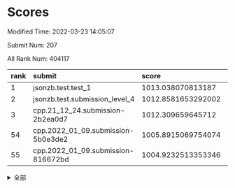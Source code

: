 # Scores

Modified Time: 2022-03-23 14:05:07

Submit Num: 207

All Rank Num: 404117

| rank |               submit               |       score        |       sigma        | pk_num |
| :--- | :--------------------------------- | :----------------- | :----------------- | :----- |
| 1    | jsonzb.test.test_1                 | 1013.038070813187  | 0.8239779491848418 | 7809   |
| 2    | jsonzb.test.submission_level_4     | 1012.8581653292002 | 0.8002460178744245 | 7807   |
| 3    | cpp.21_12_24.submission-2b2ea0d7   | 1012.309659645712  | 0.7724836042776376 | 7811   |
| 54   | cpp.2022_01_09.submission-5b0e3de2 | 1005.8915069754074 | 0.7220155797368599 | 7808   |
| 55   | cpp.2022_01_09.submission-816672bd | 1004.9232513353346 | 0.7261745796717581 | 7812   |


<details>
<summary>全部</summary>

| rank |                 submit                 |       score        |       sigma        | pk_num |
| :--- | :------------------------------------- | :----------------- | :----------------- | :----- |
| 1    | jsonzb.test.test_1                     | 1013.038070813187  | 0.8239779491848418 | 7809   |
| 2    | jsonzb.test.submission_level_4         | 1012.8581653292002 | 0.8002460178744245 | 7807   |
| 3    | cpp.21_12_24.submission-2b2ea0d7       | 1012.309659645712  | 0.7724836042776376 | 7811   |
| 4    | gobigger.level_3.submission_level_3_0  | 1012.0609765048205 | 0.7737319535405923 | 7812   |
| 5    | gobigger.level_3.submission_level_3_15 | 1011.7098492440255 | 0.7796825230533443 | 7808   |
| 6    | gobigger.level_3.submission_level_3_25 | 1011.6015900459789 | 0.7676207588139264 | 7811   |
| 7    | gobigger.level_3.submission_level_3_30 | 1011.1013606880572 | 0.7561761424941141 | 7811   |
| 8    | gobigger.level_3.submission_level_3_36 | 1010.9379305488127 | 0.7619408198157418 | 7806   |
| 9    | gobigger.level_3.submission_level_3_4  | 1010.9027005936061 | 0.7670618680578706 | 7810   |
| 10   | gobigger.level_3.submission_level_3_9  | 1010.8885825285765 | 0.7894707249486299 | 7807   |
| 11   | gobigger.level_3.submission_level_3_43 | 1010.8192142027696 | 0.8001924527851536 | 7806   |
| 12   | gobigger.level_3.submission_level_3_28 | 1010.7716544385021 | 0.7476105316067796 | 7810   |
| 13   | gobigger.level_3.submission_level_3_29 | 1010.752295764703  | 0.7682691131984031 | 7810   |
| 14   | gobigger.level_3.submission_level_3_22 | 1010.7369093738365 | 0.7485853005254421 | 7813   |
| 15   | gobigger.level_3.submission_level_3_6  | 1010.7144269225585 | 0.7523423927691928 | 7807   |
| 16   | gobigger.level_3.submission_level_3_27 | 1010.6594868473524 | 0.75312237958593   | 7808   |
| 17   | gobigger.level_3.submission_level_3_38 | 1010.6241109284696 | 0.7618555716523729 | 7814   |
| 18   | gobigger.level_3.submission_level_3_47 | 1010.5772673885089 | 0.7516402712348617 | 7811   |
| 19   | gobigger.level_3.submission_level_3_21 | 1010.4690643960649 | 0.7431900020030467 | 7810   |
| 20   | gobigger.level_3.submission_level_3_49 | 1010.4484181390559 | 0.7530855120393385 | 7805   |
| 21   | gobigger.level_3.submission_level_3_33 | 1010.4081493578643 | 0.7766318102207976 | 7812   |
| 22   | gobigger.level_3.submission_level_3_40 | 1010.3403073637745 | 0.7628033139269935 | 7812   |
| 23   | gobigger.level_3.submission_level_3_19 | 1010.2963116524884 | 0.7664644953177555 | 7802   |
| 24   | gobigger.level_3.submission_level_3_16 | 1010.2005842694657 | 0.7623687828251822 | 7802   |
| 25   | gobigger.level_3.submission_level_3_41 | 1010.1220967328113 | 0.7468433022139963 | 7804   |
| 26   | gobigger.level_3.submission_level_3_12 | 1010.1205965769743 | 0.7668285687750597 | 7809   |
| 27   | gobigger.level_3.submission_level_3_11 | 1009.9622288873137 | 0.7796833067614365 | 7808   |
| 28   | gobigger.level_3.submission_level_3_24 | 1009.9579710310265 | 0.7618700588458297 | 7810   |
| 29   | gobigger.level_3.submission_level_3_42 | 1009.8956061077364 | 0.7649071953991535 | 7803   |
| 30   | gobigger.level_3.submission_level_3_23 | 1009.8695256776186 | 0.7658826802961437 | 7814   |
| 31   | gobigger.level_3.submission_level_3_26 | 1009.7554752749782 | 0.7442049444041017 | 7811   |
| 32   | gobigger.level_3.submission_level_3_2  | 1009.686116281565  | 0.7335459050738056 | 7806   |
| 33   | gobigger.level_3.submission_level_3_1  | 1009.6765865221438 | 0.7539133389641618 | 7808   |
| 34   | gobigger.level_3.submission_level_3_39 | 1009.649490149911  | 0.7759527660490361 | 7812   |
| 35   | gobigger.level_3.submission_level_3_10 | 1009.6328809939153 | 0.7411312828037553 | 7812   |
| 36   | gobigger.level_3.submission_level_3_3  | 1009.5283587893954 | 0.748150448280686  | 7804   |
| 37   | gobigger.level_3.submission_level_3_34 | 1009.4985656796688 | 0.7540104846171689 | 7806   |
| 38   | gobigger.level_3.submission_level_3_17 | 1009.4780336906525 | 0.7375106931718511 | 7809   |
| 39   | gobigger.level_3.submission_level_3_20 | 1009.4188642000773 | 0.7413231654673257 | 7809   |
| 40   | gobigger.level_3.submission_level_3_5  | 1009.4021397909845 | 0.7530737570375716 | 7807   |
| 41   | gobigger.level_3.submission_level_3_45 | 1009.3915183513363 | 0.7402646363085416 | 7808   |
| 42   | gobigger.level_3.submission_level_3_14 | 1009.3840446168741 | 0.7582702681948879 | 7803   |
| 43   | gobigger.level_3.submission_level_3_31 | 1009.2267035019175 | 0.7360158384633709 | 7810   |
| 44   | gobigger.level_3.submission_level_3_7  | 1009.2080287029477 | 0.7819681528526442 | 7808   |
| 45   | gobigger.level_3.submission_level_3_48 | 1009.2075836779038 | 0.748714247500121  | 7808   |
| 46   | gobigger.level_3.submission_level_3_37 | 1008.9983997321456 | 0.7540308398085651 | 7810   |
| 47   | gobigger.level_3.submission_level_3_44 | 1008.9582689141819 | 0.7629900033060866 | 7806   |
| 48   | gobigger.level_3.submission_level_3_35 | 1008.7444465502684 | 0.733811617979734  | 7810   |
| 49   | gobigger.level_3.submission_level_3_32 | 1008.7159894215125 | 0.7497424499817273 | 7809   |
| 50   | gobigger.level_3.submission_level_3_13 | 1008.6472118903663 | 0.7802122967393844 | 7810   |
| 51   | gobigger.level_3.submission_level_3_18 | 1008.5556336629274 | 0.7627055033013923 | 7814   |
| 52   | gobigger.level_3.submission_level_3_8  | 1008.4872599590022 | 0.7397299177098366 | 7812   |
| 53   | gobigger.level_3.submission_level_3_46 | 1008.3475752861312 | 0.742996300841996  | 7805   |
| 54   | cpp.2022_01_09.submission-5b0e3de2     | 1005.8915069754074 | 0.7220155797368599 | 7808   |
| 55   | cpp.2022_01_09.submission-816672bd     | 1004.9232513353346 | 0.7261745796717581 | 7812   |
| 56   | gobigger.level_1.submission_level_1_30 | 1004.8335173758325 | 0.7185590011914768 | 7804   |
| 57   | gobigger.level_1.submission_level_1_41 | 1004.7782666200906 | 0.7300767307511028 | 7804   |
| 58   | gobigger.level_1.submission_level_1_27 | 1004.4944242731295 | 0.7260245480433103 | 7810   |
| 59   | gobigger.level_1.submission_level_1_34 | 1004.4911430500078 | 0.7130093419648228 | 7811   |
| 60   | gobigger.level_1.submission_level_1_43 | 1004.4406974195109 | 0.7225400946864847 | 7814   |
| 61   | gobigger.level_1.submission_level_1_4  | 1004.4290353140168 | 0.7097979984881175 | 7808   |
| 62   | gobigger.level_1.submission_level_1_20 | 1004.2105856686337 | 0.7119177454836445 | 7812   |
| 63   | gobigger.level_1.submission_level_1_19 | 1004.1815340521911 | 0.7200881107201156 | 7805   |
| 64   | gobigger.level_1.submission_level_1_18 | 1004.1458358317833 | 0.7216313440828941 | 7811   |
| 65   | gobigger.level_1.submission_level_1_42 | 1004.0869264272105 | 0.7281514718710175 | 7804   |
| 66   | gobigger.level_1.submission_level_1_5  | 1004.0575372342718 | 0.7273319808634782 | 7813   |
| 67   | gobigger.level_1.submission_level_1_44 | 1003.8619015430729 | 0.7248049842649287 | 7812   |
| 68   | gobigger.level_1.submission_level_1_3  | 1003.8073197639804 | 0.7180895365076949 | 7806   |
| 69   | gobigger.level_1.submission_level_1_1  | 1003.7861912391767 | 0.7237736847965305 | 7808   |
| 70   | gobigger.level_1.submission_level_1_38 | 1003.7207109809073 | 0.7168649883989561 | 7810   |
| 71   | gobigger.level_1.submission_level_1_25 | 1003.6720538292836 | 0.7149893930593187 | 7812   |
| 72   | gobigger.level_1.submission_level_1_35 | 1003.4886368622308 | 0.7160517137366069 | 7810   |
| 73   | gobigger.level_1.submission_level_1_33 | 1003.4833604458681 | 0.7067699489426162 | 7807   |
| 74   | gobigger.level_1.submission_level_1_14 | 1003.461894210972  | 0.7191581368138028 | 7813   |
| 75   | gobigger.level_1.submission_level_1_9  | 1003.4592865102269 | 0.7099150623222882 | 7812   |
| 76   | gobigger.level_1.submission_level_1_11 | 1003.4322468773416 | 0.7029931329795356 | 7813   |
| 77   | gobigger.level_1.submission_level_1_47 | 1003.4311601936937 | 0.7158159228066681 | 7814   |
| 78   | gobigger.level_1.submission_level_1_23 | 1003.3922041977546 | 0.7061430605223494 | 7812   |
| 79   | gobigger.level_1.submission_level_1_13 | 1003.3379373733845 | 0.7109244414377683 | 7805   |
| 80   | gobigger.level_1.submission_level_1_0  | 1003.3283061439838 | 0.715525694078972  | 7809   |
| 81   | gobigger.level_1.submission_level_1_7  | 1003.3276772865268 | 0.7285540228117732 | 7806   |
| 82   | gobigger.level_1.submission_level_1_40 | 1003.2870766025251 | 0.7298100169520443 | 7804   |
| 83   | gobigger.level_1.submission_level_1_36 | 1003.22333835246   | 0.7235029023033444 | 7812   |
| 84   | gobigger.level_1.submission_level_1_37 | 1003.2061459037212 | 0.7187835442104157 | 7805   |
| 85   | gobigger.level_1.submission_level_1_2  | 1003.1926375261331 | 0.7225668934595053 | 7810   |
| 86   | gobigger.level_1.submission_level_1_24 | 1003.1881511381581 | 0.7272582428165112 | 7807   |
| 87   | gobigger.level_1.submission_level_1_29 | 1003.1354465649806 | 0.7197247309183422 | 7809   |
| 88   | gobigger.level_1.submission_level_1_48 | 1003.0169457015476 | 0.7129125807446284 | 7809   |
| 89   | gobigger.level_1.submission_level_1_22 | 1002.9977811251039 | 0.7122486273287426 | 7812   |
| 90   | gobigger.level_1.submission_level_1_39 | 1002.9915312521405 | 0.721186706256477  | 7806   |
| 91   | gobigger.level_1.submission_level_1_31 | 1002.9384709864898 | 0.7140135750832163 | 7809   |
| 92   | gobigger.level_1.submission_level_1_15 | 1002.8216385723132 | 0.7191845375366217 | 7810   |
| 93   | gobigger.level_1.submission_level_1_26 | 1002.8171741254944 | 0.7160391470501122 | 7807   |
| 94   | gobigger.level_1.submission_level_1_16 | 1002.748013345373  | 0.7185956053833211 | 7811   |
| 95   | gobigger.level_1.submission_level_1_12 | 1002.6897254247594 | 0.7073022650181753 | 7807   |
| 96   | gobigger.level_1.submission_level_1_6  | 1002.6744309627779 | 0.7146193468696577 | 7810   |
| 97   | gobigger.level_1.submission_level_1_8  | 1002.6734055833739 | 0.7020210726066926 | 7801   |
| 98   | gobigger.level_1.submission_level_1_17 | 1002.6731035703344 | 0.7036861984077555 | 7812   |
| 99   | gobigger.level_1.submission_level_1_45 | 1002.6416961515669 | 0.718689674672587  | 7812   |
| 100  | gobigger.level_1.submission_level_1_49 | 1002.4260740829118 | 0.7133217087054111 | 7812   |
| 101  | gobigger.level_1.submission_level_1_10 | 1002.2816407287148 | 0.7111354517833578 | 7808   |
| 102  | gobigger.level_1.submission_level_1_32 | 1002.1752556871929 | 0.7104896269667236 | 7809   |
| 103  | gobigger.level_1.submission_level_1_28 | 1001.9321109382242 | 0.7164930258762674 | 7808   |
| 104  | gobigger.level_1.submission_level_1_46 | 1001.7669528044144 | 0.7096670601146123 | 7809   |
| 105  | gobigger.level_1.submission_level_1_21 | 1001.6424881676783 | 0.7018393338806971 | 7812   |
| 106  | gobigger.random.submission_random_26   | 997.6333541595191  | 0.7168113428230751 | 7811   |
| 107  | gobigger.random.submission_random_19   | 997.240112997926   | 0.7137217840774477 | 7810   |
| 108  | gobigger.random.submission_random_11   | 997.1551148212046  | 0.7230091660759489 | 7808   |
| 109  | gobigger.random.submission_random_21   | 997.1355625563061  | 0.7070218806941014 | 7803   |
| 110  | gobigger.random.submission_random_14   | 997.0043206815745  | 0.6941771110963796 | 7811   |
| 111  | gobigger.random.submission_random_29   | 996.962565888607   | 0.7156567712294918 | 7815   |
| 112  | gobigger.random.submission_random_15   | 996.8261088681567  | 0.7140560449323173 | 7812   |
| 113  | gobigger.random.submission_random_32   | 996.7464426818888  | 0.7257821173676235 | 7808   |
| 114  | gobigger.random.submission_random_9    | 996.7005744638454  | 0.7089268694188176 | 7805   |
| 115  | gobigger.random.submission_random_20   | 996.5128894574137  | 0.7290616730234953 | 7812   |
| 116  | gobigger.random.submission_random_33   | 996.4379040546532  | 0.7128720500574155 | 7807   |
| 117  | gobigger.random.submission_random_48   | 996.2754632492492  | 0.720115677074991  | 7810   |
| 118  | gobigger.random.submission_random_7    | 996.2538002786517  | 0.7156651077483955 | 7809   |
| 119  | gobigger.random.submission_random_27   | 996.2326057737145  | 0.7083758245535277 | 7810   |
| 120  | gobigger.random.submission_random_45   | 996.1829711239506  | 0.6979453485621596 | 7808   |
| 121  | gobigger.random.submission_random_17   | 996.1594865985039  | 0.7057785682509313 | 7810   |
| 122  | gobigger.random.submission_random_12   | 996.1492005627052  | 0.7168278656283773 | 7811   |
| 123  | gobigger.random.submission_random_0    | 996.1411519379145  | 0.7079880093418368 | 7804   |
| 124  | gobigger.random.submission_random_49   | 996.105342866335   | 0.7117983375011414 | 7809   |
| 125  | gobigger.random.submission_random_28   | 995.9451484773873  | 0.7136302092039936 | 7809   |
| 126  | gobigger.random.submission_random_3    | 995.9236820151721  | 0.7152527141746069 | 7808   |
| 127  | gobigger.random.submission_random_23   | 995.9088844054982  | 0.7071793823173663 | 7807   |
| 128  | gobigger.random.submission_random_35   | 995.8822960209568  | 0.7226261922785348 | 7810   |
| 129  | gobigger.random.submission_random_6    | 995.8186067030907  | 0.7187500974764184 | 7807   |
| 130  | gobigger.random.submission_random_25   | 995.7977940672217  | 0.7165610132730595 | 7810   |
| 131  | gobigger.random.submission_random_40   | 995.7861516440516  | 0.699695514950158  | 7806   |
| 132  | gobigger.random.submission_random_13   | 995.7619725531677  | 0.711186813531849  | 7809   |
| 133  | gobigger.random.submission_random_42   | 995.7364239512764  | 0.7071894038811426 | 7807   |
| 134  | gobigger.random.submission_random_18   | 995.6966736301111  | 0.7039388265391194 | 7805   |
| 135  | gobigger.random.submission_random_16   | 995.6623376646008  | 0.7095073770452145 | 7809   |
| 136  | gobigger.random.submission_random_44   | 995.6347437524383  | 0.716533779057489  | 7810   |
| 137  | gobigger.random.submission_random_5    | 995.6297991889106  | 0.7025245837635707 | 7804   |
| 138  | gobigger.random.submission_random_39   | 995.5915383149803  | 0.7155214885554165 | 7812   |
| 139  | gobigger.random.submission_random_41   | 995.5861993100054  | 0.7120964823747062 | 7812   |
| 140  | gobigger.random.submission_random_43   | 995.5828866802766  | 0.7263746875098874 | 7812   |
| 141  | gobigger.random.submission_random_38   | 995.5371358080305  | 0.7122569455540388 | 7805   |
| 142  | gobigger.random.submission_random_4    | 995.5057582338269  | 0.7130821144615362 | 7810   |
| 143  | gobigger.random.submission_random_47   | 995.42469537646    | 0.7059735720850098 | 7810   |
| 144  | gobigger.random.submission_random_24   | 995.3906606138098  | 0.7113496425224518 | 7810   |
| 145  | gobigger.random.submission_random_10   | 995.3106572757201  | 0.7120774043908704 | 7809   |
| 146  | gobigger.random.submission_random_31   | 995.2975806137594  | 0.7086022683591774 | 7808   |
| 147  | gobigger.random.submission_random_37   | 995.2792709923249  | 0.7075686647124461 | 7809   |
| 148  | gobigger.random.submission_random_22   | 995.2140972431644  | 0.7365599538121657 | 7808   |
| 149  | gobigger.random.submission_random_1    | 995.1613040718452  | 0.7138667206752396 | 7806   |
| 150  | gobigger.random.submission_random_2    | 995.1114810549685  | 0.7289029791596856 | 7813   |
| 151  | gobigger.random.submission_random_36   | 995.0670301895194  | 0.7324744872856417 | 7809   |
| 152  | gobigger.random.submission_random_34   | 995.0437501728334  | 0.714585702750663  | 7811   |
| 153  | gobigger.random.submission_random_46   | 994.9978634663055  | 0.7211567738668435 | 7809   |
| 154  | gobigger.random.submission_random_8    | 994.9651044703868  | 0.7185031587187853 | 7805   |
| 155  | gobigger.random.submission_random_30   | 994.8437182501156  | 0.713040274204843  | 7809   |
| 156  | gobigger.level_2.submission_level_2_23 | 994.1352119806372  | 0.7313367457958286 | 7806   |
| 157  | gobigger.level_2.submission_level_2_27 | 993.9710888774815  | 0.7333069193971873 | 7804   |
| 158  | gobigger.level_2.submission_level_2_22 | 993.701630704109   | 0.7295006532761419 | 7810   |
| 159  | gobigger.level_2.submission_level_2_2  | 993.6381209840105  | 0.7217504403450086 | 7810   |
| 160  | gobigger.level_2.submission_level_2_15 | 993.2208318401711  | 0.7384369004696774 | 7811   |
| 161  | gobigger.level_2.submission_level_2_19 | 993.19157524469    | 0.7315588254001648 | 7810   |
| 162  | gobigger.level_2.submission_level_2_38 | 993.1374551709785  | 0.7390463747704175 | 7812   |
| 163  | gobigger.level_2.submission_level_2_21 | 993.1351280058904  | 0.7344878776280162 | 7803   |
| 164  | gobigger.level_2.submission_level_2_18 | 992.8491067130863  | 0.7268604391078972 | 7811   |
| 165  | gobigger.level_2.submission_level_2_3  | 992.740776381788   | 0.7437251598038986 | 7809   |
| 166  | gobigger.level_2.submission_level_2_41 | 992.7167542438511  | 0.7436280304387923 | 7811   |
| 167  | gobigger.level_2.submission_level_2_9  | 992.6932136680965  | 0.7305003494050136 | 7809   |
| 168  | gobigger.level_2.submission_level_2_7  | 992.6536806712045  | 0.7384396797203613 | 7808   |
| 169  | gobigger.level_2.submission_level_2_4  | 992.6066790228102  | 0.7340393322891331 | 7807   |
| 170  | gobigger.level_2.submission_level_2_26 | 992.5671882249381  | 0.7367573954031568 | 7808   |
| 171  | gobigger.level_2.submission_level_2_8  | 992.5320213145881  | 0.7372597037279426 | 7809   |
| 172  | gobigger.level_2.submission_level_2_1  | 992.5290514788957  | 0.7428433538926599 | 7811   |
| 173  | gobigger.level_2.submission_level_2_14 | 992.4561899679809  | 0.7479694596926241 | 7805   |
| 174  | gobigger.level_2.submission_level_2_6  | 992.4524780457722  | 0.7501745621177118 | 7810   |
| 175  | gobigger.level_2.submission_level_2_24 | 992.4014128304767  | 0.7525323005109429 | 7805   |
| 176  | gobigger.level_2.submission_level_2_0  | 992.3876199491787  | 0.7490736132942083 | 7814   |
| 177  | gobigger.level_2.submission_level_2_33 | 992.3867694361331  | 0.7399614616460582 | 7812   |
| 178  | gobigger.level_2.submission_level_2_48 | 992.3415833766845  | 0.728948936911218  | 7809   |
| 179  | gobigger.level_2.submission_level_2_46 | 992.2483558164417  | 0.7397962529556369 | 7807   |
| 180  | gobigger.level_2.submission_level_2_5  | 992.2389496615052  | 0.7408398664627299 | 7806   |
| 181  | gobigger.level_2.submission_level_2_16 | 992.2227987170091  | 0.7435127973126169 | 7804   |
| 182  | gobigger.level_2.submission_level_2_17 | 992.0828253593895  | 0.7348847925566547 | 7811   |
| 183  | gobigger.level_2.submission_level_2_20 | 992.0771207204253  | 0.7308797238356154 | 7809   |
| 184  | gobigger.level_2.submission_level_2_36 | 992.0475569013395  | 0.7492047144501695 | 7816   |
| 185  | gobigger.level_2.submission_level_2_25 | 992.0328702021768  | 0.7419830223054535 | 7806   |
| 186  | gobigger.level_2.submission_level_2_34 | 992.0146330076267  | 0.7538953517174095 | 7809   |
| 187  | gobigger.level_2.submission_level_2_31 | 991.9731763260047  | 0.7315701997835233 | 7815   |
| 188  | gobigger.level_2.submission_level_2_11 | 991.9535818931945  | 0.7399955803276466 | 7811   |
| 189  | gobigger.level_2.submission_level_2_35 | 991.9174226535251  | 0.7523900395978699 | 7811   |
| 190  | gobigger.level_2.submission_level_2_29 | 991.8771432260359  | 0.7574283764674459 | 7805   |
| 191  | gobigger.level_2.submission_level_2_47 | 991.7681891829417  | 0.7364732099079678 | 7810   |
| 192  | gobigger.level_2.submission_level_2_44 | 991.7065824403446  | 0.7380197006407594 | 7809   |
| 193  | gobigger.level_2.submission_level_2_32 | 991.6693841189169  | 0.7594403385899593 | 7811   |
| 194  | gobigger.level_2.submission_level_2_13 | 991.6529892851005  | 0.7436692785136317 | 7814   |
| 195  | gobigger.level_2.submission_level_2_49 | 991.4033935734134  | 0.7635783354790108 | 7810   |
| 196  | gobigger.level_2.submission_level_2_42 | 991.3722757525526  | 0.7411095057912168 | 7810   |
| 197  | gobigger.level_2.submission_level_2_45 | 991.3427870963548  | 0.7528942256602793 | 7810   |
| 198  | gobigger.level_2.submission_level_2_30 | 991.2788941842659  | 0.7405370551421205 | 7808   |
| 199  | gobigger.level_2.submission_level_2_10 | 991.1961431549502  | 0.7521877443958368 | 7813   |
| 200  | gobigger.level_2.submission_level_2_28 | 990.946966501272   | 0.7480630421374701 | 7810   |
| 201  | gobigger.level_2.submission_level_2_40 | 990.918051528174   | 0.7619477255995125 | 7811   |
| 202  | gobigger.level_2.submission_level_2_12 | 990.7248704717301  | 0.7519605445360976 | 7813   |
| 203  | gobigger.level_2.submission_level_2_43 | 990.5949589225511  | 0.7639097130282028 | 7808   |
| 204  | gobigger.level_2.submission_level_2_39 | 990.2062576304957  | 0.7617429761183402 | 7813   |
| 205  | gobigger.level_2.submission_level_2_37 | 990.0334177614251  | 0.7908052235461257 | 7812   |
| 206  | gobigger.none.submission_none_0        | 977.9138931370618  | 1.2695694015008496 | 7811   |
| 207  | gobigger.none.submission_none_1        | 976.1949808909129  | 1.4622782044544043 | 7808   |

</details>